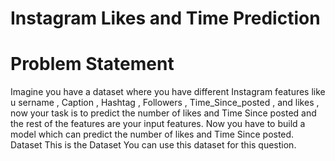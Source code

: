 # Instagram Likes and Time Prediction

# Problem Statement
Imagine you have a dataset where you have different Instagram features like u sername , Caption , Hashtag , Followers , Time_Since_posted , and likes , now your task is to predict the number of likes and Time Since posted and the rest of the features are your input features. Now you have to build a model which can predict the number of likes and Time Since posted. Dataset This is the Dataset You can use this dataset for this question.
